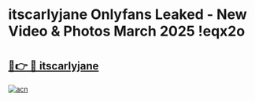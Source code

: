 # itscarlyjane Onlyfans Leaked - New Video & Photos March 2025 !eqx2o

# <h2><a href="https://ag9epk.iuczelnia.edu.pl?title=itscarlyjane&ref=eqx2o">🔗👉 🔴 itscarlyjane</a></h2>

[![acn](https://github.com/user-attachments/assets/0f9c940e-d8b0-45ae-aac7-cd30a18b3e1c)](https://ag9epk.iuczelnia.edu.pl?title=itscarlyjane&ref=eqx2o)

